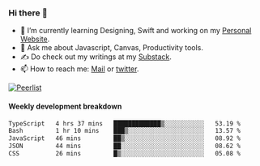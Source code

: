 ### Hi there 👋

- 🌱 I’m currently learning Designing, Swift and working on my [Personal Website](https://kvaishak.com/).
- 💬 Ask me about Javascript, Canvas,  Productivity tools. 
- :writing_hand: Do check out my writings at my [Substack](https://kvaishak.substack.com/).
- 📫 How to reach me: [Mail](mailto:vaishak.kaippanchery@gmail.com) or [twitter](https://twitter.com/kvaishack).

[![Peerlist](https://github-readme-badge.peerlist.io/api/vaishak)](https://peerlist.io/vaishak)

#### Weekly development breakdown

<!--START_SECTION:waka-->

```txt
TypeScript   4 hrs 37 mins   █████████████▒░░░░░░░░░░░   53.19 %
Bash         1 hr 10 mins    ███▒░░░░░░░░░░░░░░░░░░░░░   13.57 %
JavaScript   46 mins         ██▒░░░░░░░░░░░░░░░░░░░░░░   08.92 %
JSON         44 mins         ██░░░░░░░░░░░░░░░░░░░░░░░   08.62 %
CSS          26 mins         █▒░░░░░░░░░░░░░░░░░░░░░░░   05.08 %
```

<!--END_SECTION:waka-->
